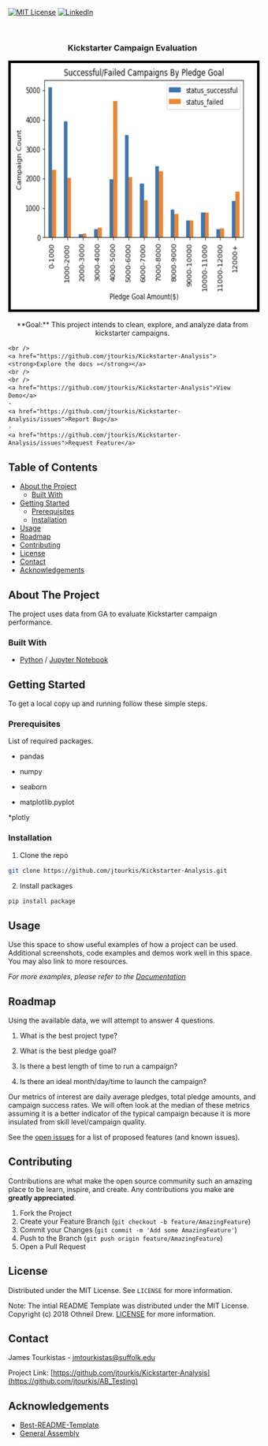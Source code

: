 
  [![MIT License][license-shield]][license-url]
  [![LinkedIn][linkedin-shield]][linkedin-url]

<br />

  
  <h3 align="center">Kickstarter Campaign Evaluation</h3>
  
<p align="center">
  <a href="https://github.com/jtourkis/Kickstarter-Analysis">
    <img src="Successful_Campaign_Graph.png" alt="AB" width="500" height="500" style="border:5px solid black">
  </a>
 
  <p align="center">
    **Goal:** This project intends to clean, explore, and analyze data from kickstarter campaigns.


    <br />
    <a href="https://github.com/jtourkis/Kickstarter-Analysis"><strong>Explore the docs »</strong></a>
    <br />
    <br />
    <a href="https://github.com/jtourkis/Kickstarter-Analysis">View Demo</a>
    ·
    <a href="https://github.com/jtourkis/Kickstarter-Analysis/issues">Report Bug</a>
    ·
    <a href="https://github.com/jtourkis/Kickstarter-Analysis/issues">Request Feature</a>
  </p>
</p>



<!-- TABLE OF CONTENTS -->
## Table of Contents

* [About the Project](#about-the-project)
  * [Built With](#built-with)
* [Getting Started](#getting-started)
  * [Prerequisites](#prerequisites)
  * [Installation](#installation)
* [Usage](#usage)
* [Roadmap](#roadmap)
* [Contributing](#contributing)
* [License](#license)
* [Contact](#contact)
* [Acknowledgements](#acknowledgements)



<!-- ABOUT THE PROJECT -->
## About The Project

The project uses data from GA to evaluate Kickstarter campaign performance. 

### Built With

* [Python](https://www.python.org) / [Jupyter Notebook](https://jupyter.org)


<!-- GETTING STARTED -->
## Getting Started

To get a local copy up and running follow these simple steps.

### Prerequisites

List of required packages.

* pandas

* numpy

* seaborn

* matplotlib.pyplot

*plotly


### Installation
 
1. Clone the repo

```sh
git clone https://github.com/jtourkis/Kickstarter-Analysis.git
```
2. Install packages
```sh
pip install package
```


<!-- USAGE EXAMPLES -->
## Usage

Use this space to show useful examples of how a project can be used. Additional screenshots, code examples and demos work well in this space. You may also link to more resources.

_For more examples, please refer to the [Documentation](https://example.com)_



<!-- ROADMAP -->
## Roadmap
Using the available data, we will attempt to answer 4 questions.
1) What is the best project type? 

2) What is the best pledge goal?

3) Is there a best length of time to run a campaign?

4) Is there an ideal month/day/time to launch the campaign?

Our metrics of interest are daily average pledges, total pledge amounts, and campaign success rates. 
We will often look at the median of these metrics assuming it is a better indicator of the typical campaign because it is more insulated from skill level/campaign quality.


See the [open issues](https://github.com/github_username/repo/issues) for a list of proposed features (and known issues).



<!-- CONTRIBUTING -->
## Contributing

Contributions are what make the open source community such an amazing place to be learn, inspire, and create. Any contributions you make are **greatly appreciated**.

1. Fork the Project
2. Create your Feature Branch (`git checkout -b feature/AmazingFeature`)
3. Commit your Changes (`git commit -m 'Add some AmazingFeature'`)
4. Push to the Branch (`git push origin feature/AmazingFeature`)
5. Open a Pull Request



<!-- LICENSE -->
## License

Distributed under the MIT License. See `LICENSE` for more information.

Note: The intial README Template was distributed under the MIT License. Copyright (c) 2018 Othneil Drew. [LICENSE](https://github.com/othneildrew/Best-README-Template/blob/master/LICENSE.txt)  for more information. 



<!-- CONTACT -->
## Contact

James Tourkistas - jmtourkistas@suffolk.edu

Project Link: [https://github.com/jtourkis/Kickstarter-Analysis](https://github.com/jtourkis/AB_Testing)



<!-- ACKNOWLEDGEMENTS -->
## Acknowledgements

* [Best-README-Template](https://github.com/othneildrew/Best-README-Template/blob/master/BLANK_README.md) 
* [General Assembly](https://generalassemb.ly)



<!-- MARKDOWN LINKS & IMAGES -->
<!-- https://www.markdownguide.org/basic-syntax/#reference-style-links -->
[license-shield]: https://img.shields.io/github/license/othneildrew/Best-README-Template.svg?style=flat-square
[license-url]: https://github.com/jtourkis/MBTA-Ridership-Model/blob/master/LICENSE.txt
[linkedin-shield]: https://img.shields.io/badge/-LinkedIn-black.svg?style=flat-square&logo=linkedin&colorB=555
[linkedin-url]: https://www.linkedin.com/in/james-tourkistas-7127ba167/
[product-screenshot]: images/screenshot.png
